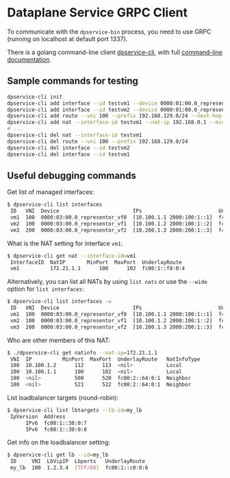 # Dataplane Service GRPC Client

To communicate with the `dpservice-bin` process, you need to use GRPC (running on localhost at default port 1337).

There is a golang command-line client [dpservice-cli](https://github.com/onmetal/dpservice-cli/), with full [command-line documentation](https://github.com/onmetal/dpservice-cli/tree/osc-main/docs/commands#dpservice-cli-commands).


## Sample commands for testing
```bash
dpservice-cli init
dpservice-cli add interface --id testvm1 --device 0000:01:00.0_representor_vf0 --vni 100 --ip 172.32.0.1 --ip 2010::1
dpservice-cli add interface --id testvm2 --device 0000:01:00.0_representor_vf1 --vni 100 --ip 172.32.0.2 --ip 2010::2
dpservice-cli add route --vni 100 --prefix 192.168.129.0/24 --next-hop-vni 200 --next-hop-ip 2a10:afc0:e01f:209::
dpservice-cli add nat --interface-id testvm1 --nat-ip 192.168.0.1 --minport 1024 --maxport 2048
# ...
dpservice-cli del nat --interface-id testvm1
dpservice-cli del route --vni 100 --prefix 192.168.129.0/24
dpservice-cli del interface --id testvm2
dpservice-cli del interface --id testvm1
```


## Useful debugging commands
Get list of managed interfaces:
```bash
$ dpservice-cli list interfaces
 ID   VNI  Device                        IPs                         UnderlayRoute
 vm1  100  0000:03:00.0_representor_vf0  [10.100.1.1 2000:100:1::1]  fc00:1::7a:0:1
 vm2  100  0000:03:00.0_representor_vf1  [10.100.1.2 2000:100:1::2]  fc00:1::7a:0:2
 vm3  200  0000:03:00.0_representor_vf2  [10.200.1.3 2000:200:1::3]  fc00:1::7a:0:3
```
What is the NAT setting for interface `vm1`:
```bash
$ dpservice-cli get nat --interface-id=vm1
 InterfaceID  NatIP       MinPort  MaxPort  UnderlayRoute
 vm1          172.21.1.1      100      102  fc00:1::f8:0:4
```
Alternatively, you can list all NATs by using `list nats` or use the `--wide` option for `list interfaces`:
```bash
$ dpservice-cli list interfaces -w
 ID   VNI  Device                        IPs                         UnderlayRoute   Nat                       VirtualIP
 vm1  100  0000:03:00.0_representor_vf0  [10.100.1.1 2000:100:1::1]  fc00:1::7a:0:1  192.168.0.1 <1024, 2048>
 vm2  100  0000:03:00.0_representor_vf1  [10.100.1.2 2000:100:1::2]  fc00:1::7a:0:2
 vm3  200  0000:03:00.0_representor_vf2  [10.200.1.3 2000:200:1::3]  fc00:1::7a:0:3
```
Who are other members of this NAT:
```bash
$ ./dpservice-cli get natinfo --nat-ip=172.21.1.1
 VNI  IP          MinPort  MaxPort  UnderlayRoute   NatInfoType
 100  10.100.1.2      112      113  <nil>           Local
 100  10.100.1.1      100      102  <nil>           Local
 100  <nil>           500      520  fc00:2::64:0:1  Neighbor
 100  <nil>           521      522  fc00:2::64:0:1  Neighbor
```
List loadbalancer targets (round-robin):
```bash
$ dpservice-cli list lbtargets --lb-id=my_lb
 IpVersion  Address
      IPv6  fc00:1::30:0:7
      IPv6  fc00:1::30:0:8
```
Get info on the loadbalancer setting:
```bash
$ dpservice-cli get lb --id=my_lb
 ID     VNI  LbVipIP  Lbports   UnderlayRoute
 my_lb  100  1.2.3.4  [TCP/80]  fc00:1::c0:0:6
```
